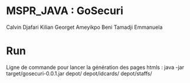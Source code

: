 # MSPR_JAVA : GoSecuri

Calvin Djafari 
Kilian Georget 
Ameyikpo Beni 
Tamadji Emmanuela

# Run

Ligne de commande pour lancer la génération des pages htmls : java -jar target/gosecuri-0.0.1.jar depot/ depot/idcards/ depot/staffs/
